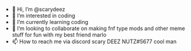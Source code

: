 - 👋 Hi, I’m @scarydeez
- 👀 I’m interested in coding
- 🌱 I’m currently learning coding
- 💞️ I’m looking to collaborate on making fnf type mods and other meme stuff for fun with my best friend marlo
- 📫 How to reach me via discord scary DEEZ NUTZ#5677
cool man 
